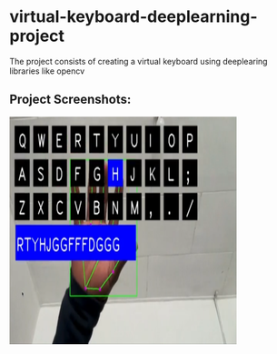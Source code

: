 # virtual-keyboard-deeplearning-project

The project consists of creating a virtual keyboard using deeplearing
libraries like opencv

<h2>Project Screenshots:</h2>

<img src="https://github.com/Santosh201994/virtual-keyboard-deeplearning-project/blob/d8628c448700f3aac5767ff1c549725259de2666/images/Screenshot_20240514-171236.png" alt="project-screenshot" width="400" height="400/">
